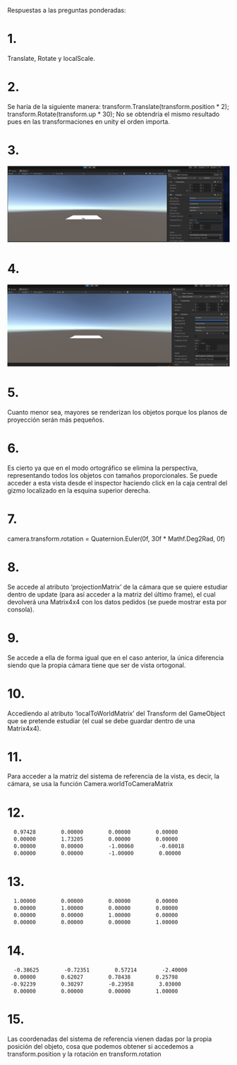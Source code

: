 ﻿Respuestas a las preguntas ponderadas:


# 1. 
Translate, Rotate y localScale.


# 2. 
Se haría de la siguiente manera:
transform.Translate(transform.position * 2);
transform.Rotate(transform.up * 30);
No se obtendría el mismo resultado pues en las transformaciones en unity el orden importa.

# 3. 
![img3](ej3.png)

# 4. 
![img4](ej4.png)

# 5. 
Cuanto menor sea, mayores se renderizan los objetos porque los planos de proyección serán más pequeños.

# 6.
Es cierto ya que en el modo ortográfico se elimina la perspectiva, representando todos los objetos con tamaños proporcionales. Se puede acceder a esta vista desde el inspector haciendo click en la caja central del gizmo localizado en la esquina superior derecha. 

# 7.
camera.transform.rotation = Quaternion.Euler(0f, 30f * Mathf.Deg2Rad, 0f)

# 8. 
Se accede al atributo ‘projectionMatrix’ de la cámara que se quiere estudiar dentro de update (para así acceder a la matriz del último frame), el cual devolverá una Matrix4x4 con los datos pedidos (se puede mostrar esta por consola).

# 9. 
Se accede a ella de forma igual que en el caso anterior, la única diferencia siendo que la propia cámara tiene que ser de vista ortogonal.

# 10.
Accediendo al atributo ‘localToWorldMatrix’ del Transform del GameObject que se pretende estudiar (el cual se debe guardar dentro de una Matrix4x4).

# 11.
Para acceder a la matriz del sistema de referencia de la vista, es decir, la cámara, se usa la función Camera.worldToCameraMatrix

# 12.
      0.97428        0.00000        0.00000        0.00000
      0.00000        1.73205        0.00000        0.00000
      0.00000        0.00000        -1.00060        -0.60018
      0.00000        0.00000        -1.00000        0.00000
      

# 13.
      1.00000        0.00000        0.00000        0.00000
      0.00000        1.00000        0.00000        0.00000
      0.00000        0.00000        1.00000        0.00000
      0.00000        0.00000        0.00000        1.00000
     
# 14. 
      -0.38625        -0.72351        0.57214        -2.40000
      0.00000        0.62027        0.78438        0.25798
     -0.92239        0.30297        -0.23958        3.03000
      0.00000        0.00000        0.00000        1.00000
      
# 15. 
Las coordenadas del sistema de referencia vienen dadas por la propia posición del objeto, cosa que podemos obtener si accedemos a transform.position y la rotación en transform.rotation
